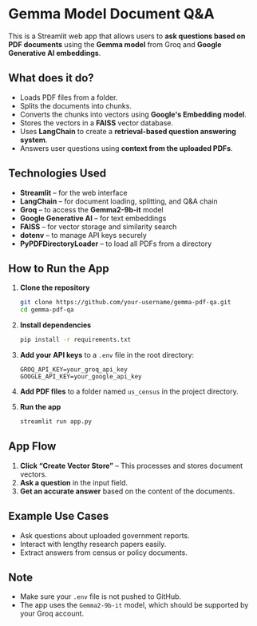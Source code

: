 # Gemma Model Document Q\&A

This is a Streamlit web app that allows users to **ask questions based on PDF documents** using the **Gemma model** from Groq and **Google Generative AI embeddings**.

## What does it do?

* Loads PDF files from a folder.
* Splits the documents into chunks.
* Converts the chunks into vectors using **Google's Embedding model**.
* Stores the vectors in a **FAISS** vector database.
* Uses **LangChain** to create a **retrieval-based question answering system**.
* Answers user questions using **context from the uploaded PDFs**.

## Technologies Used

* **Streamlit** – for the web interface
* **LangChain** – for document loading, splitting, and Q\&A chain
* **Groq** – to access the **Gemma2-9b-it** model
* **Google Generative AI** – for text embeddings
* **FAISS** – for vector storage and similarity search
* **dotenv** – to manage API keys securely
* **PyPDFDirectoryLoader** – to load all PDFs from a directory

## How to Run the App

1. **Clone the repository**

   ```bash
   git clone https://github.com/your-username/gemma-pdf-qa.git
   cd gemma-pdf-qa
   ```

2. **Install dependencies**

   ```cmd
   pip install -r requirements.txt
   ```

3. **Add your API keys** to a `.env` file in the root directory:

   ```
   GROQ_API_KEY=your_groq_api_key
   GOOGLE_API_KEY=your_google_api_key
   ```

4. **Add PDF files** to a folder named `us_census` in the project directory.

5. **Run the app**

   ```cmd
   streamlit run app.py
   ```

## App Flow

1. **Click “Create Vector Store”** – This processes and stores document vectors.
2. **Ask a question** in the input field.
3. **Get an accurate answer** based on the content of the documents.

## Example Use Cases

* Ask questions about uploaded government reports.
* Interact with lengthy research papers easily.
* Extract answers from census or policy documents.


## Note

* Make sure your `.env` file is not pushed to GitHub.
* The app uses the `Gemma2-9b-it` model, which should be supported by your Groq account.

